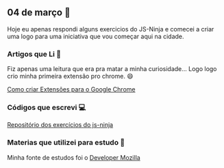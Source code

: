 ## 04 de março :pushpin:

Hoje eu apenas respondi alguns exercicios do JS-Ninja e comecei a criar uma logo para uma iniciativa que vou começar aqui na cidade.

### Artigos que Li :newspaper:

Fiz apenas uma leitura que era pra matar a minha curiosidade... Logo logo crio minha primeira extensão pro chrome. :smile:

[Como criar Extensões para o Google Chrome](https://blog.da2k.com.br/2015/01/23/como-criar-extensoes-para-o-google-chrome/)

### Códigos que escrevi :computer:


[Repositório dos exercícios do js-ninja](https://github.com/crisgon/curso-javascript-ninja)


### Materias que utilizei para estudo :scroll:

Minha fonte de estudos foi o [Developer Mozilla](https://developer.mozilla.org/pt-BR/docs)









